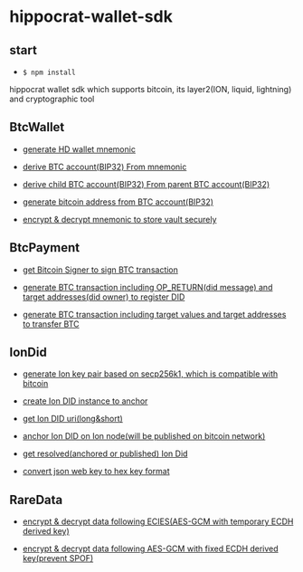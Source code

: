 # hippocrat-wallet-sdk

## start

- `$ npm install`

hippocrat wallet sdk which supports bitcoin, its layer2(ION, liquid, lightning) and cryptographic tool

## BtcWallet

- [generate HD wallet mnemonic](https://github.com/hippocrat-dao/hippocrat-wallet-sdk/blob/develop/test/BtcWallet.spec.ts#L5)

- [derive BTC account(BIP32) From mnemonic](https://github.com/hippocrat-dao/hippocrat-wallet-sdk/blob/develop/test/BtcWallet.spec.ts#L15)

- [derive child BTC account(BIP32) From parent BTC account(BIP32)](https://github.com/hippocrat-dao/hippocrat-wallet-sdk/blob/develop/test/BtcWallet.spec.ts#L27)

- [generate bitcoin address from BTC account(BIP32)](https://github.com/hippocrat-dao/hippocrat-wallet-sdk/blob/develop/test/BtcWallet.spec.ts#L40)

- [encrypt & decrypt mnemonic to store vault securely](https://github.com/hippocrat-dao/hippocrat-wallet-sdk/blob/develop/test/BtcWallet.spec.ts#L55)

## BtcPayment

- [get Bitcoin Signer to sign BTC transaction](https://github.com/hippocrat-dao/hippocrat-wallet-sdk/blob/develop/test/BtcPayment.spec.ts#L5)

- [generate BTC transaction including OP_RETURN(did message) and target addresses(did owner) to register DID](https://github.com/hippocrat-dao/hippocrat-wallet-sdk/blob/develop/test/BtcPayment.spec.ts#L26)

- [generate BTC transaction including target values and target addresses to transfer BTC](https://github.com/hippocrat-dao/hippocrat-wallet-sdk/blob/develop/test/BtcPayment.spec.ts#L49)

## IonDid

- [generate Ion key pair based on secp256k1, which is compatible with bitcoin](https://github.com/hippocrat-dao/hippocrat-wallet-sdk/blob/develop/test/IonDid.spec.ts#L5)

- [create Ion DID instance to anchor](https://github.com/hippocrat-dao/hippocrat-wallet-sdk/blob/develop/test/IonDid.spec.ts#L22)

- [get Ion DID uri(long&short)](https://github.com/hippocrat-dao/hippocrat-wallet-sdk/blob/develop/test/IonDid.spec.ts#L56)

- [anchor Ion DID on Ion node(will be published on bitcoin network)](https://github.com/hippocrat-dao/hippocrat-wallet-sdk/blob/develop/test/IonDid.spec.ts#L92)

- [get resolved(anchored or published) Ion Did](https://github.com/hippocrat-dao/hippocrat-wallet-sdk/blob/develop/test/IonDid.spec.ts#L126)

- [convert json web key to hex key format](https://github.com/hippocrat-dao/hippocrat-wallet-sdk/blob/develop/test/IonDid.spec.ts#L140)

## RareData

- [encrypt & decrypt data following ECIES(AES-GCM with temporary ECDH derived key)](https://github.com/hippocrat-dao/hippocrat-wallet-sdk/blob/develop/test/RareData.spec.ts#L5)

- [encrypt & decrypt data following AES-GCM with fixed ECDH derived key(prevent SPOF)](https://github.com/hippocrat-dao/hippocrat-wallet-sdk/blob/develop/test/RareData.spec.ts#L21)
